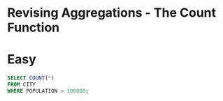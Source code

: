 # Revising Aggregations - The Count Function
# Easy

```sql
SELECT COUNT(*)
FROM CITY
WHERE POPULATION > 100000;
```
